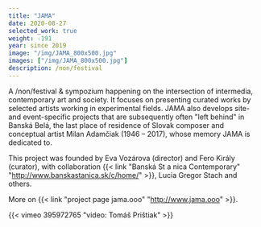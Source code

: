 ```yaml
---
title: "JAMA"
date: 2020-08-27
selected_work: true
weight: -191
year: since 2019
image: "/img/JAMA_800x500.jpg"
images: ["/img/JAMA_800x500.jpg"]
description: /non/festival
---
```


A /non/festival \& sympozium happening on the intersection of intermedia, contemporary art and society. It focuses on presenting curated works by selected artists working in experimental fields. JAMA also develops site- and event-specific projects that are subsequently often "left behind" in Banská Belá, the last place of residence of Slovak composer and conceptual artist Milan Adamčiak (1946 – 2017), whose memory JAMA is dedicated to.

This project was founded by Eva Vozárova (director) and Fero Király (curator), with collaboration {{< link "Banská St a nica Contemporary" "http://www.banskastanica.sk/c/home/" >}}, Lucia Gregor Stach and others.

More on {{< link "project page jama.ooo" "http://www.jama.ooo" >}}.


{{< vimeo 395972765 "video: Tomáš Prištiak" >}}
